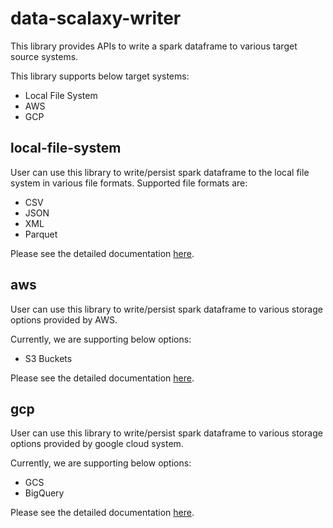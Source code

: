 # data-scalaxy-writer

This library provides APIs to write a spark dataframe to various target source systems.

This library supports below target systems:

* Local File System
* AWS
* GCP


## local-file-system

User can use this library to write/persist spark dataframe to the local file system in various file formats.
Supported file formats are:

* CSV
* JSON
* XML
* Parquet

Please see the detailed documentation [here](local-file-system/README.md).

## aws

User can use this library to write/persist spark dataframe to various storage options provided by AWS.

Currently, we are supporting below options:

* S3 Buckets

Please see the detailed documentation [here](aws/README.md).

## gcp

User can use this library to write/persist spark dataframe to various storage options provided by google cloud system.

Currently, we are supporting below options:

* GCS
* BigQuery

Please see the detailed documentation [here](gcp/README.md).
